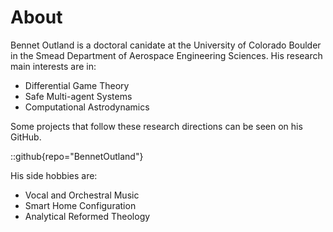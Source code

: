 # About

Bennet Outland is a doctoral canidate at the University of Colorado Boulder in the Smead Department of Aerospace Engineering Sciences. His research main interests are in:

- Differential Game Theory
- Safe Multi-agent Systems
- Computational Astrodynamics

Some projects that follow these research directions can be seen on his GitHub.

::github{repo="BennetOutland"}


His side hobbies are:

- Vocal and Orchestral Music
- Smart Home Configuration
- Analytical Reformed Theology


